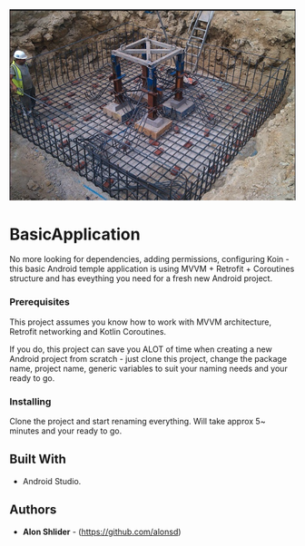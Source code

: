 <img src="https://github.com/alonsd/BasicApplication/blob/main/Basic%20Application%20Logo.png" width="700"/> 

# BasicApplication

 No more looking for dependencies, adding permissions, configuring Koin -  this basic Android temple application is using MVVM + Retrofit + Coroutines structure and has eveything you need for a fresh new Android project.  

### Prerequisites
This project assumes you know how to work with MVVM architecture, Retrofit networking and Kotlin Coroutines.

If you do, this project can save you ALOT of time when creating a new Android project from scratch - just clone this project, change the package name, project name, generic variables to suit your naming needs and your ready to go. 

### Installing

Clone the project and start renaming everything. Will take approx 5~ minutes and your ready to go. 

## Built With

- Android Studio.

## Authors

* **Alon Shlider** - (https://github.com/alonsd)
